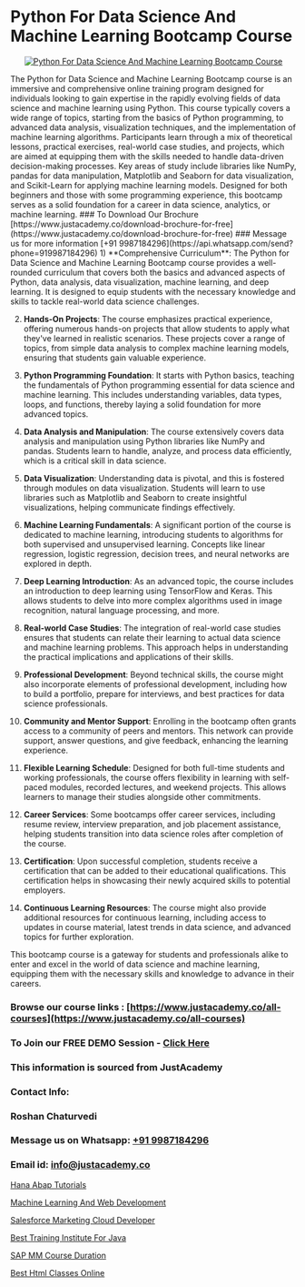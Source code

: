 # Python For Data Science And Machine Learning Bootcamp Course

<p align="center">
  <a href="https://justacademy.co/course-detail/python-training">
    <img src="https://justacademy.co/storage2/course_image/1709713400_course_image.webp" alt="Python For Data Science And Machine Learning Bootcamp Course">
  </a>
</p>
The Python for Data Science and Machine Learning Bootcamp course is an immersive and comprehensive online training program designed for individuals looking to gain expertise in the rapidly evolving fields of data science and machine learning using Python. This course typically covers a wide range of topics, starting from the basics of Python programming, to advanced data analysis, visualization techniques, and the implementation of machine learning algorithms. Participants learn through a mix of theoretical lessons, practical exercises, real-world case studies, and projects, which are aimed at equipping them with the skills needed to handle data-driven decision-making processes. Key areas of study include libraries like NumPy, pandas for data manipulation, Matplotlib and Seaborn for data visualization, and Scikit-Learn for applying machine learning models. Designed for both beginners and those with some programming experience, this bootcamp serves as a solid foundation for a career in data science, analytics, or machine learning.
### To Download Our Brochure [https://www.justacademy.co/download-brochure-for-free](https://www.justacademy.co/download-brochure-for-free)
### Message us for more information [+91 9987184296](https://api.whatsapp.com/send?phone=919987184296)
1) **Comprehensive Curriculum**: The Python for Data Science and Machine Learning Bootcamp course provides a well-rounded curriculum that covers both the basics and advanced aspects of Python, data analysis, data visualization, machine learning, and deep learning. It is designed to equip students with the necessary knowledge and skills to tackle real-world data science challenges.

2) **Hands-On Projects**: The course emphasizes practical experience, offering numerous hands-on projects that allow students to apply what they've learned in realistic scenarios. These projects cover a range of topics, from simple data analysis to complex machine learning models, ensuring that students gain valuable experience.

3) **Python Programming Foundation**: It starts with Python basics, teaching the fundamentals of Python programming essential for data science and machine learning. This includes understanding variables, data types, loops, and functions, thereby laying a solid foundation for more advanced topics.

4) **Data Analysis and Manipulation**: The course extensively covers data analysis and manipulation using Python libraries like NumPy and pandas. Students learn to handle, analyze, and process data efficiently, which is a critical skill in data science.

5) **Data Visualization**: Understanding data is pivotal, and this is fostered through modules on data visualization. Students will learn to use libraries such as Matplotlib and Seaborn to create insightful visualizations, helping communicate findings effectively.

6) **Machine Learning Fundamentals**: A significant portion of the course is dedicated to machine learning, introducing students to algorithms for both supervised and unsupervised learning. Concepts like linear regression, logistic regression, decision trees, and neural networks are explored in depth.

7) **Deep Learning Introduction**: As an advanced topic, the course includes an introduction to deep learning using TensorFlow and Keras. This allows students to delve into more complex algorithms used in image recognition, natural language processing, and more.

8) **Real-world Case Studies**: The integration of real-world case studies ensures that students can relate their learning to actual data science and machine learning problems. This approach helps in understanding the practical implications and applications of their skills.

9) **Professional Development**: Beyond technical skills, the course might also incorporate elements of professional development, including how to build a portfolio, prepare for interviews, and best practices for data science professionals.

10) **Community and Mentor Support**: Enrolling in the bootcamp often grants access to a community of peers and mentors. This network can provide support, answer questions, and give feedback, enhancing the learning experience.

11) **Flexible Learning Schedule**: Designed for both full-time students and working professionals, the course offers flexibility in learning with self-paced modules, recorded lectures, and weekend projects. This allows learners to manage their studies alongside other commitments.

12) **Career Services**: Some bootcamps offer career services, including resume review, interview preparation, and job placement assistance, helping students transition into data science roles after completion of the course.

13) **Certification**: Upon successful completion, students receive a certification that can be added to their educational qualifications. This certification helps in showcasing their newly acquired skills to potential employers.

14) **Continuous Learning Resources**: The course might also provide additional resources for continuous learning, including access to updates in course material, latest trends in data science, and advanced topics for further exploration.

This bootcamp course is a gateway for students and professionals alike to enter and excel in the world of data science and machine learning, equipping them with the necessary skills and knowledge to advance in their careers.

### Browse our course links : [https://www.justacademy.co/all-courses](https://www.justacademy.co/all-courses) 
### To Join our FREE DEMO Session - [Click Here](https://www.justacademy.co/register-for-course-demo)


### This information is sourced from JustAcademy
### Contact Info:
### Roshan Chaturvedi
### Message us on Whatsapp: [+91 9987184296](https://api.whatsapp.com/send?phone=919987184296)
### Email id: [info@justacademy.co](mailto:info@justacademy.co)
                
[Hana Abap Tutorials](https://www.linkedin.com/pulse/hana-abap-tutorials-justacademy-delhi-m1i1c/)

[Machine Learning And Web Development](https://www.linkedin.com/pulse/machine-learning-web-development-justacademy-austin-vuy5f?trackingId=1SritCeuZFpBp6cDZ6eNdw%3D%3D&lipi=urn%3Ali%3Apage%3Ad_flagship3_company_admin%3BmA9QTMf0RKatDJxEf%2FJ3Jw%3D%3D)

[Salesforce Marketing Cloud Developer](https://medium.com/@roneet705/salesforce-marketing-cloud-developer-5393a8018181)

[Best Training Institute For Java](https://medium.com/@ranepooja/best-training-institute-for-java-4fc47bd8cc0e)

[SAP MM Course Duration](https://justacademyin.github.io/Articles/SAP-MM-Course-Duration)

[Best Html Classes Online](https://justacademyin.github.io/justacademy/best-html-classes-online)

